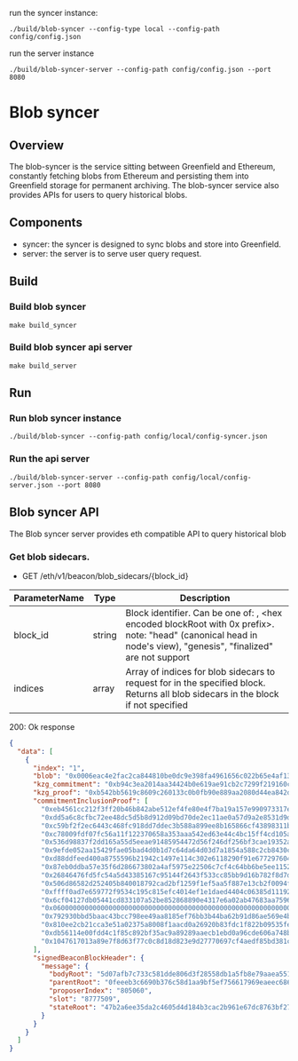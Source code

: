 run the syncer instance:
```shell
./build/blob-syncer --config-type local --config-path config/config.json
````

run the server instance

```shell
./build/blob-syncer-server --config-path config/config.json --port 8080 
```

# Blob syncer

## Overview

The blob-syncer is the service sitting between Greenfield and Ethereum, constantly fetching blobs from Ethereum and persisting 
them into Greenfield storage for permanent archiving. The blob-syncer service also provides APIs for users to query historical blobs.

## Components
- syncer: the syncer is designed to sync blobs and store into Greenfield.
- server: the server is to serve user query request.

## Build

### Build blob syncer

```shell
make build_syncer
```

### Build blob syncer api server

```shell
make build_server
```

## Run

### Run blob syncer instance

```shell
./build/blob-syncer --config-path config/local/config-syncer.json
```

### Run the api server

```shell
./build/blob-syncer-server --config-path config/local/config-server.json --port 8080 
```

## Blob syncer API

The Blob syncer server provides eth compatible API to query historical blob


### Get blob sidecars.

* GET /eth/v1/beacon/blob_sidecars/{block_id}

| ParameterName | Type   | Description                                                                                                                                                            |
|--------------| ------ |------------------------------------------------------------------------------------------------------------------------------------------------------------------------|
| block_id     | string | Block identifier. Can be one of:  <slot>, <hex encoded blockRoot with 0x prefix>. note: "head" (canonical head in node's view), "genesis", "finalized" are not support |
| indices         | array<string> | Array of indices for blob sidecars to request for in the specified block. Returns all blob sidecars in the block if not specified                                      |


200: Ok response

```json
{
  "data": [
    {
      "index": "1",
      "blob": "0x0006eac4e2fac2ca844810be0dc9e398fa4961656c022b65e4af13728152980a00ed0800010017da0001003eff00010039d6000100bedd0001004ffb0001000000e600010022e000010004e5000000014df70a66ff064061f10bff8211f2ff8000c0040e8301a7f7941096..",
      "kzg_commitment": "0xb94c3ea2014aa34424b0e619ae91cb2c7299f219160c0702e7c0c66f063b7d368e1d881dd35f8b53ae00490abc455c64",
      "kzg_proof": "0xb542bb5619c8609c260133c0b0fb90e889aa2080d44ea842de26de30280acbbdf4c197a4f3620575cb6fa3ff614fec2e",
      "commitmentInclusionProof": [
        "0xeb4561cc212f3ff20b46b842abe512ef4fe80e4f7ba19a157e990973317e576d",
        "0xdd5a6c8cfbc72ee48dc5d5b8d912d09bd70de2ec11ae0a57d9a2e8531d9d561c",
        "0xc59bf2f2ec6443c468fc918dd7ddec3b588a899ee8b165866cf43898311b18fa",
        "0xc78009fdf07fc56a11f122370658a353aaa542ed63e44c4bc15ff4cd105ab33c",
        "0x536d98837f2dd165a55d5eeae91485954472d56f246df256bf3cae19352a123c",
        "0x9efde052aa15429fae05bad4d0b1d7c64da64d03d7a1854a588c2cb8430c0d30",
        "0xd88ddfeed400a8755596b21942c1497e114c302e6118290f91e6772976041fa1",
        "0x87eb0ddba57e35f6d286673802a4af5975e22506c7cf4c64bb6be5ee11527f2c",
        "0x26846476fd5fc54a5d43385167c95144f2643f533cc85bb9d16b782f8d7db193",
        "0x506d86582d252405b840018792cad2bf1259f1ef5aa5f887e13cb2f0094f51e1",
        "0xffff0ad7e659772f9534c195c815efc4014ef1e1daed4404c06385d11192e92b",
        "0x6cf04127db05441cd833107a52be852868890e4317e6a02ab47683aa75964220",
        "0x0600000000000000000000000000000000000000000000000000000000000000",
        "0x792930bbd5baac43bcc798ee49aa8185ef76bb3b44ba62b91d86ae569e4bb535",
        "0x810ee2cb21cca3e51a02375a8008f1aacd0a26920b83fdc1f822b09535fe7364",
        "0xdb56114e00fdd4c1f85c892bf35ac9a89289aaecb1ebd0a96cde606a748b5d71",
        "0x1047617013a89e7f8d63f77c0c8d18d823e9d27770697cf4aedf85bd381c25f5"
      ],
      "signedBeaconBlockHeader": {
        "message": {
          "bodyRoot": "5d07afb7c733c581dde806d3f28558db1a5fb8e79aaea551e5bc256da31dbd68",
          "parentRoot": "0feeeb3c6690b376c58d1aa9bf5ef756617969eaeec6862331cb740c1e4c69b4",
          "proposerIndex": "805060",
          "slot": "8777509",
          "stateRoot": "47b2a6ee35da2c4605d4d184b3cac2b961e67dc8763bf27085ac337c1d4018f2"
        }
      }
    }
  ]
} 
```
